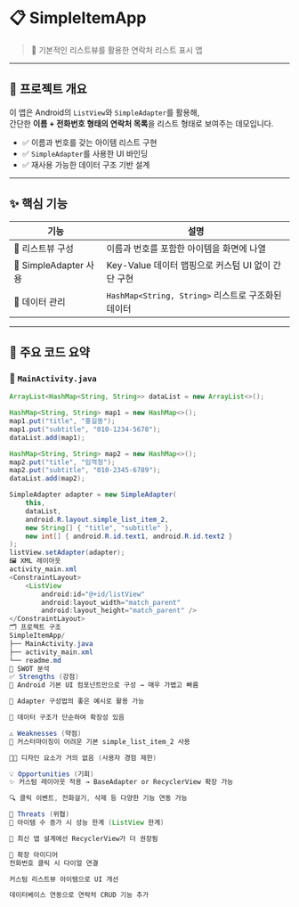 # 📋 SimpleItemApp  
> 📱 기본적인 리스트뷰를 활용한 연락처 리스트 표시 앱

---

## 🧩 프로젝트 개요

이 앱은 Android의 `ListView`와 `SimpleAdapter`를 활용해,  
간단한 **이름 + 전화번호 형태의 연락처 목록**을 리스트 형태로 보여주는 데모입니다.

- ✅ 이름과 번호를 갖는 아이템 리스트 구현
- ✅ `SimpleAdapter`를 사용한 UI 바인딩
- ✅ 재사용 가능한 데이터 구조 기반 설계

---

## ✨ 핵심 기능

| 기능                     | 설명                                                |
|--------------------------|-----------------------------------------------------|
| 📜 리스트뷰 구성         | 이름과 번호를 포함한 아이템을 화면에 나열           |
| 🧠 SimpleAdapter 사용     | Key-Value 데이터 맵핑으로 커스텀 UI 없이 간단 구현   |
| 📁 데이터 관리            | `HashMap<String, String>` 리스트로 구조화된 데이터 |

---

## 📄 주요 코드 요약

### 📌 `MainActivity.java`

```java
ArrayList<HashMap<String, String>> dataList = new ArrayList<>();

HashMap<String, String> map1 = new HashMap<>();
map1.put("title", "홍길동");
map1.put("subtitle", "010-1234-5678");
dataList.add(map1);

HashMap<String, String> map2 = new HashMap<>();
map2.put("title", "임꺽정");
map2.put("subtitle", "010-2345-6789");
dataList.add(map2);

SimpleAdapter adapter = new SimpleAdapter(
    this,
    dataList,
    android.R.layout.simple_list_item_2,
    new String[] { "title", "subtitle" },
    new int[] { android.R.id.text1, android.R.id.text2 }
);
listView.setAdapter(adapter);
🖼 XML 레이아웃
activity_main.xml
<ConstraintLayout>
    <ListView
        android:id="@+id/listView"
        android:layout_width="match_parent"
        android:layout_height="match_parent" />
</ConstraintLayout>
🗂️ 프로젝트 구조
SimpleItemApp/
├── MainActivity.java
├── activity_main.xml
└── readme.md
🧠 SWOT 분석
✅ Strengths (강점)
🔧 Android 기본 UI 컴포넌트만으로 구성 → 매우 가볍고 빠름

📘 Adapter 구성법의 좋은 예시로 활용 가능

🧱 데이터 구조가 단순하여 확장성 있음

⚠️ Weaknesses (약점)
💄 커스터마이징이 어려운 기본 simple_list_item_2 사용

🧑‍🎨 디자인 요소가 거의 없음 (사용자 경험 제한)

💡 Opportunities (기회)
✨ 커스텀 레이아웃 적용 → BaseAdapter or RecyclerView 확장 가능

🔍 클릭 이벤트, 전화걸기, 삭제 등 다양한 기능 연동 가능

🚫 Threats (위협)
🧾 아이템 수 증가 시 성능 한계 (ListView 한계)

📲 최신 앱 설계에선 RecyclerView가 더 권장됨

🚀 확장 아이디어
전화번호 클릭 시 다이얼 연결

커스텀 리스트뷰 아이템으로 UI 개선

데이터베이스 연동으로 연락처 CRUD 기능 추가
